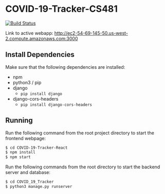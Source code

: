 # COVID-19-Tracker-CS481

[![Build Status](https://travis-ci.com/geoffreymeier/COVID-19-Tracker-CS481.svg?branch=master)](https://travis-ci.com/geoffreymeier/COVID-19-Tracker-CS481)

Link to active webapp: http://ec2-54-69-145-50.us-west-2.compute.amazonaws.com:3000

## Install Dependencies

Make sure that the following dependencies are installed:

- npm
- python3 / pip
- django
    - `pip install django`
- django-cors-headers
    - `pip install django-cors-headers`

## Running

Run the following command from the root project directory to start the frontend webpage:

``` bash
$ cd COVID-19-Tracker-React
$ npm install
$ npm start
```

Run the following commands from the root directory to start the backend server and database:

``` bash
$ cd COVID_19_Tracker
$ python3 manage.py runserver
```
